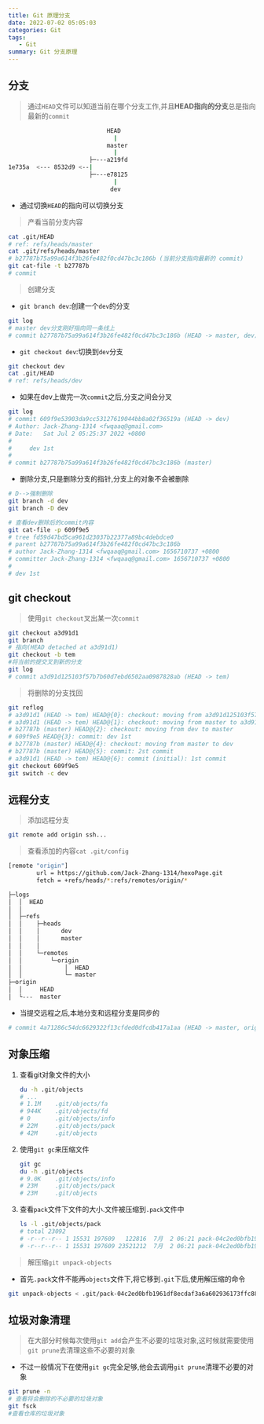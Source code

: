```yaml
---
title: Git 原理分支
date: 2022-07-02 05:05:03
categories: Git
tags:
   - Git
summary: Git 分支原理
---
```


## 分支

> 通过`HEAD`文件可以知道当前在哪个分支工作,并且**HEAD指向的分支**总是指向最新的`commit`

```bash
                            HEAD
                              |
                            master
                              |
                       ├─---a219fd
1e735a  <--- 8532d9 <--|     
                       ├─---e78125
                              |
                             dev
```

- 通过切换`HEAD`的指向可以切换分支

> 产看当前分支内容

```bash
cat .git/HEAD
# ref: refs/heads/master
cat .git/refs/heads/master
# b27787b75a99a614f3b26fe482f0cd47bc3c186b (当前分支指向最新的 commit)
git cat-file -t b27787b
# commit
```

> 创建分支

- `git branch dev`:创建一个`dev`的分支

```bash
git log
# master dev分支刚好指向同一条线上   
# commit b27787b75a99a614f3b26fe482f0cd47bc3c186b (HEAD -> master, dev)
```

- `git checkout dev`:切换到`dev`分支

```bash
git checkout dev
cat .git/HEAD
# ref: refs/heads/dev
```

- 如果在dev上做完一次`commit`之后,分支之间会分叉

```bash
git log
# commit 609f9e53903da9cc53127619044bb8a02f36519a (HEAD -> dev)
# Author: Jack-Zhang-1314 <fwqaaq@gmail.com>
# Date:   Sat Jul 2 05:25:37 2022 +0800
# 
#     dev 1st
# 
# commit b27787b75a99a614f3b26fe482f0cd47bc3c186b (master)
```

- 删除分支,只是删除分支的指针,分支上的对象不会被删除

```bash
# D-->强制删除
git branch -d dev
git branch -D dev

# 查看dev删除后的commit内容
git cat-file -p 609f9e5
# tree fd59d47bd5ca961d23037b22377a89bc4debdce0
# parent b27787b75a99a614f3b26fe482f0cd47bc3c186b
# author Jack-Zhang-1314 <fwqaaq@gmail.com> 1656710737 +0800
# committer Jack-Zhang-1314 <fwqaaq@gmail.com> 1656710737 +0800
# 
# dev 1st
```

## git checkout

> 使用`git checkout`叉出某一次`commit`

```bash
git checkout a3d91d1
git branch
# 指向(HEAD detached at a3d91d1)
git checkout -b tem
#将当前的提交叉到新的分支
git log 
# commit a3d91d125103f57b7b60d7ebd6502aa0987828ab (HEAD -> tem)
```

> 将删除的分支找回

```bash
git reflog
# a3d91d1 (HEAD -> tem) HEAD@{0}: checkout: moving from a3d91d125103f57b7b60d7ebd6502aa0987828ab to tem
# a3d91d1 (HEAD -> tem) HEAD@{1}: checkout: moving from master to a3d91d12
# b27787b (master) HEAD@{2}: checkout: moving from dev to master
# 609f9e5 HEAD@{3}: commit: dev 1st
# b27787b (master) HEAD@{4}: checkout: moving from master to dev
# b27787b (master) HEAD@{5}: commit: 2st commit
# a3d91d1 (HEAD -> tem) HEAD@{6}: commit (initial): 1st commit
git checkout 609f9e5
git switch -c dev
```

## 远程分支

> 添加远程分支

```bash
git remote add origin ssh...
```

> 查看添加的内容`cat .git/config`

```bash
[remote "origin"]
        url = https://github.com/Jack-Zhang-1314/hexoPage.git
        fetch = +refs/heads/*:refs/remotes/origin/*
```

```bash
├─logs
│  │  HEAD
│  │
│  ├─refs
│  │    ├─heads
│  │    │      dev
│  │    │      master
│  │    │
│  │    └─remotes
│  │        └─origin
│  │            │  HEAD
│  │            └─ master
├─origin
│  │     HEAD
│  └---  master
```

- 当提交远程之后,本地分支和远程分支是同步的

```bash
# commit 4a71286c54dc6629322f13cfded0dfcdb417a1aa (HEAD -> master, origin/master, origin/HEAD)
```

## 对象压缩

1. 查看git对象文件的大小

   ```bash
   du -h .git/objects
   # ...
   # 1.1M    .git/objects/fa
   # 944K    .git/objects/fd
   # 0       .git/objects/info
   # 22M     .git/objects/pack
   # 42M     .git/objects
   ```

2. 使用`git gc`来压缩文件

   ```bash
   git gc
   du -h .git/objects
   # 9.0K    .git/objects/info
   # 23M     .git/objects/pack
   # 23M     .git/objects
   ```

3. 查看`pack`文件下文件的大小.文件被压缩到`.pack`文件中

   ```bash
   ls -l .git/objects/pack
   # total 23092
   # -r--r--r-- 1 15531 197609   122816  7月  2 06:21 pack-04c2ed0bfb1961df8ecdaf3a6a602936173ffc88.idx
   # -r--r--r-- 1 15531 197609 23521212  7月  2 06:21 pack-04c2ed0bfb1961df8ecdaf3a6a602936173ffc88.pack
   ```

> 解压缩`git unpack-objects`

- 首先`.pack`文件不能再`objects`文件下,将它移到`.git`下后,使用解压缩的命令

```bash
git unpack-objects < .git/pack-04c2ed0bfb1961df8ecdaf3a6a602936173ffc88.pack
```

## 垃圾对象清理

> 在大部分时候每次使用`git add`会产生不必要的垃圾对象,这时候就需要使用`git prune`去清理这些不必要的对象

- 不过一般情况下在使用`git gc`完全足够,他会去调用`git prune`清理不必要的对象

```bash
git prune -n
# 查看将会删除的不必要的垃圾对象
git fsck
#查看仓库的垃圾对象
```
